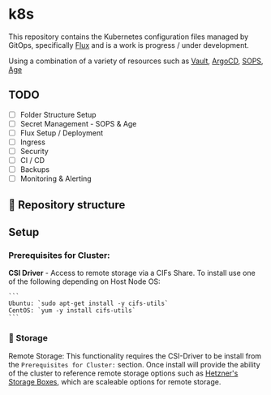# k8s

This repository contains the Kubernetes configuration files managed by GitOps, specifically [Flux](https://fluxcd.io/) and is a work is progress / under development.

Using a combination of a variety of resources such as [Vault](https://www.vaultproject.io/), [ArgoCD](https://argo-cd.readthedocs.io/en/stable/), [SOPS](https://github.com/mozilla/sops), [Age](https://github.com/FiloSottile/age)


## TODO

- [ ] Folder Structure Setup
- [ ] Secret Management - SOPS & Age
- [ ] Flux Setup / Deployment
- [ ] Ingress
- [ ] Security
- [ ] CI / CD
- [ ] Backups
- [ ] Monitoring & Alerting

## 📂 Repository structure



## Setup

### Prerequisites for Cluster:
 
**CSI Driver** - Access to remote storage via a CIFs Share. To install use one of the following depending on Host Node OS:

    ```
    Ubuntu: `sudo apt-get install -y cifs-utils`
    CentOS: `yum -y install cifs-utils`
    ```

### 💾 Storage

Remote Storage: 
This functionality requires the CSI-Driver to be install from the `Prerequisites for Cluster:` section. Once install will provide the ability of the cluster to reference remote storage options such as [Hetzner's Storage Boxes](https://www.hetzner.com/storage/storage-box), which are scaleable options for remote storage.